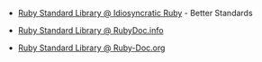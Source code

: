 
- [Ruby Standard Library @ Idiosyncratic Ruby](http://idiosyncratic-ruby.com/20-better-standards.html) - Better Standards

- [Ruby Standard Library @ RubyDoc.info](http://www.rubydoc.info/stdlib)

- [Ruby Standard Library @ Ruby-Doc.org](http://ruby-doc.org/stdlib)

